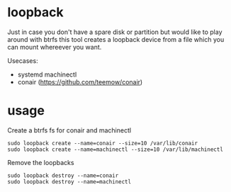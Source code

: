 # loopback

Just in case you don't have a spare disk or partition but would like to play around with btrfs this tool creates a loopback device from a file which you can mount whereever you want.

Usecases:
 * systemd machinectl
 * conair (https://github.com/teemow/conair)

# usage

Create a btrfs fs for conair and machinectl

```
sudo loopback create --name=conair --size=10 /var/lib/conair
sudo loopback create --name=machinectl --size=10 /var/lib/machinectl
```

Remove the loopbacks

```
sudo loopback destroy --name=conair
sudo loopback destroy --name=machinectl
```
